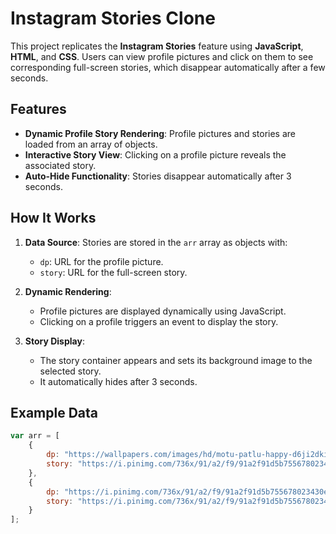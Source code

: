 # Instagram Stories Clone

This project replicates the **Instagram Stories** feature using **JavaScript**, **HTML**, and **CSS**. Users can view profile pictures and click on them to see corresponding full-screen stories, which disappear automatically after a few seconds.

## Features

- **Dynamic Profile Story Rendering**: Profile pictures and stories are loaded from an array of objects.
- **Interactive Story View**: Clicking on a profile picture reveals the associated story.
- **Auto-Hide Functionality**: Stories disappear automatically after 3 seconds.


## How It Works

1. **Data Source**: Stories are stored in the `arr` array as objects with:
   - `dp`: URL for the profile picture.
   - `story`: URL for the full-screen story.

2. **Dynamic Rendering**:
   - Profile pictures are displayed dynamically using JavaScript.
   - Clicking on a profile triggers an event to display the story.

3. **Story Display**:
   - The story container appears and sets its background image to the selected story.
   - It automatically hides after 3 seconds.

## Example Data

```javascript
var arr = [
    {
        dp: "https://wallpapers.com/images/hd/motu-patlu-happy-d6ji2dkipv619c4x.jpg",
        story: "https://i.pinimg.com/736x/91/a2/f9/91a2f91d5b755678023430eeece0aeed.jpg"
    },
    {
        dp: "https://i.pinimg.com/736x/91/a2/f9/91a2f91d5b755678023430eeece0aeed.jpg",
        story: "https://i.pinimg.com/736x/91/a2/f9/91a2f91d5b755678023430eeece0aeed.jpg"
    }
];
